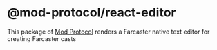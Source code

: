 # @mod-protocol/react-editor

This package of [Mod Protocol](https://github.com/mod-protocol/mod) renders a Farcaster native text editor for creating Farcaster casts
